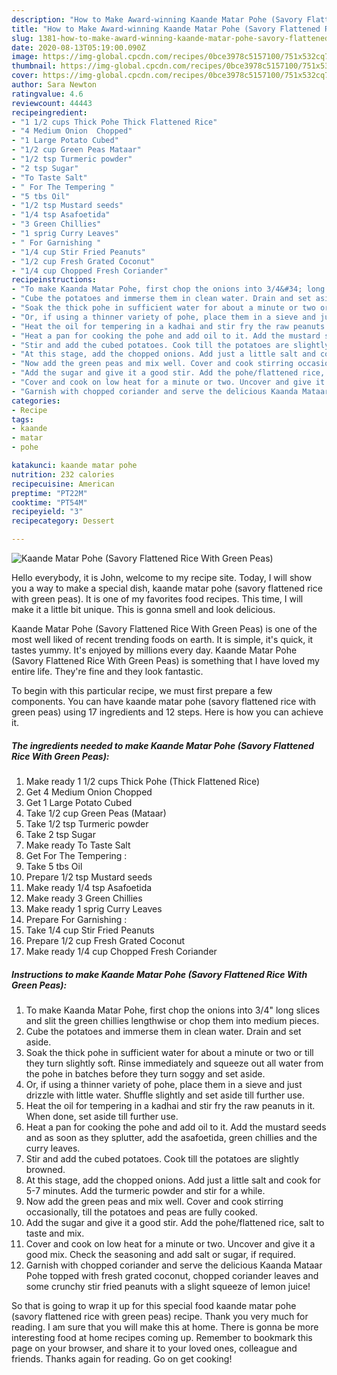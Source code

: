 ```yaml
---
description: "How to Make Award-winning Kaande Matar Pohe (Savory Flattened Rice With Green Peas)"
title: "How to Make Award-winning Kaande Matar Pohe (Savory Flattened Rice With Green Peas)"
slug: 1381-how-to-make-award-winning-kaande-matar-pohe-savory-flattened-rice-with-green-peas
date: 2020-08-13T05:19:00.090Z
image: https://img-global.cpcdn.com/recipes/0bce3978c5157100/751x532cq70/kaande-matar-pohe-savory-flattened-rice-with-green-peas-recipe-main-photo.jpg
thumbnail: https://img-global.cpcdn.com/recipes/0bce3978c5157100/751x532cq70/kaande-matar-pohe-savory-flattened-rice-with-green-peas-recipe-main-photo.jpg
cover: https://img-global.cpcdn.com/recipes/0bce3978c5157100/751x532cq70/kaande-matar-pohe-savory-flattened-rice-with-green-peas-recipe-main-photo.jpg
author: Sara Newton
ratingvalue: 4.6
reviewcount: 44443
recipeingredient:
- "1 1/2 cups Thick Pohe Thick Flattened Rice"
- "4 Medium Onion  Chopped"
- "1 Large Potato Cubed"
- "1/2 cup Green Peas Mataar"
- "1/2 tsp Turmeric powder"
- "2 tsp Sugar"
- "To Taste Salt"
- " For The Tempering "
- "5 tbs Oil"
- "1/2 tsp Mustard seeds"
- "1/4 tsp Asafoetida"
- "3 Green Chillies"
- "1 sprig Curry Leaves"
- " For Garnishing "
- "1/4 cup Stir Fried Peanuts"
- "1/2 cup Fresh Grated Coconut"
- "1/4 cup Chopped Fresh Coriander"
recipeinstructions:
- "To make Kaanda Matar Pohe, first chop the onions into 3/4&#34; long slices and slit the green chillies lengthwise or chop them into medium pieces."
- "Cube the potatoes and immerse them in clean water. Drain and set aside."
- "Soak the thick pohe in sufficient water for about a minute or two or till they turn slightly soft. Rinse immediately and squeeze out all water from the pohe in batches before they turn soggy and set aside."
- "Or, if using a thinner variety of pohe, place them in a sieve and just drizzle with little water. Shuffle slightly and set aside till further use."
- "Heat the oil for tempering in a kadhai and stir fry the raw peanuts in it. When done, set aside till further use."
- "Heat a pan for cooking the pohe and add oil to it. Add the mustard seeds and as soon as they splutter, add the asafoetida, green chillies and the curry leaves."
- "Stir and add the cubed potatoes. Cook till the potatoes are slightly browned."
- "At this stage, add the chopped onions. Add just a little salt and cook for 5-7 minutes. Add the turmeric powder and stir for a while."
- "Now add the green peas and mix well. Cover and cook stirring occasionally, till the potatoes and peas are fully cooked."
- "Add the sugar and give it a good stir. Add the pohe/flattened rice, salt to taste and mix."
- "Cover and cook on low heat for a minute or two. Uncover and give it a good mix. Check the seasoning and add salt or sugar, if required."
- "Garnish with chopped coriander and serve the delicious Kaanda Mataar Pohe topped with fresh grated coconut, chopped coriander leaves and some crunchy stir fried peanuts with a slight squeeze of lemon juice!"
categories:
- Recipe
tags:
- kaande
- matar
- pohe

katakunci: kaande matar pohe 
nutrition: 232 calories
recipecuisine: American
preptime: "PT22M"
cooktime: "PT54M"
recipeyield: "3"
recipecategory: Dessert

---
```



![Kaande Matar Pohe (Savory Flattened Rice With Green Peas)](https://img-global.cpcdn.com/recipes/0bce3978c5157100/751x532cq70/kaande-matar-pohe-savory-flattened-rice-with-green-peas-recipe-main-photo.jpg)

Hello everybody, it is John, welcome to my recipe site. Today, I will show you a way to make a special dish, kaande matar pohe (savory flattened rice with green peas). It is one of my favorites food recipes. This time, I will make it a little bit unique. This is gonna smell and look delicious.



Kaande Matar Pohe (Savory Flattened Rice With Green Peas) is one of the most well liked of recent trending foods on earth. It is simple, it's quick, it tastes yummy. It's enjoyed by millions every day. Kaande Matar Pohe (Savory Flattened Rice With Green Peas) is something that I have loved my entire life. They're fine and they look fantastic.


To begin with this particular recipe, we must first prepare a few components. You can have kaande matar pohe (savory flattened rice with green peas) using 17 ingredients and 12 steps. Here is how you can achieve it.

<!--inarticleads1-->

##### The ingredients needed to make Kaande Matar Pohe (Savory Flattened Rice With Green Peas):

1. Make ready 1 1/2 cups Thick Pohe (Thick Flattened Rice)
1. Get 4 Medium Onion  Chopped
1. Get 1 Large Potato Cubed
1. Take 1/2 cup Green Peas (Mataar)
1. Take 1/2 tsp Turmeric powder
1. Take 2 tsp Sugar
1. Make ready To Taste Salt
1. Get  For The Tempering :
1. Take 5 tbs Oil
1. Prepare 1/2 tsp Mustard seeds
1. Make ready 1/4 tsp Asafoetida
1. Make ready 3 Green Chillies
1. Make ready 1 sprig Curry Leaves
1. Prepare  For Garnishing :
1. Take 1/4 cup Stir Fried Peanuts
1. Prepare 1/2 cup Fresh Grated Coconut
1. Make ready 1/4 cup Chopped Fresh Coriander




<!--inarticleads2-->

##### Instructions to make Kaande Matar Pohe (Savory Flattened Rice With Green Peas):

1. To make Kaanda Matar Pohe, first chop the onions into 3/4&#34; long slices and slit the green chillies lengthwise or chop them into medium pieces.
1. Cube the potatoes and immerse them in clean water. Drain and set aside.
1. Soak the thick pohe in sufficient water for about a minute or two or till they turn slightly soft. Rinse immediately and squeeze out all water from the pohe in batches before they turn soggy and set aside.
1. Or, if using a thinner variety of pohe, place them in a sieve and just drizzle with little water. Shuffle slightly and set aside till further use.
1. Heat the oil for tempering in a kadhai and stir fry the raw peanuts in it. When done, set aside till further use.
1. Heat a pan for cooking the pohe and add oil to it. Add the mustard seeds and as soon as they splutter, add the asafoetida, green chillies and the curry leaves.
1. Stir and add the cubed potatoes. Cook till the potatoes are slightly browned.
1. At this stage, add the chopped onions. Add just a little salt and cook for 5-7 minutes. Add the turmeric powder and stir for a while.
1. Now add the green peas and mix well. Cover and cook stirring occasionally, till the potatoes and peas are fully cooked.
1. Add the sugar and give it a good stir. Add the pohe/flattened rice, salt to taste and mix.
1. Cover and cook on low heat for a minute or two. Uncover and give it a good mix. Check the seasoning and add salt or sugar, if required.
1. Garnish with chopped coriander and serve the delicious Kaanda Mataar Pohe topped with fresh grated coconut, chopped coriander leaves and some crunchy stir fried peanuts with a slight squeeze of lemon juice!




So that is going to wrap it up for this special food kaande matar pohe (savory flattened rice with green peas) recipe. Thank you very much for reading. I am sure that you will make this at home. There is gonna be more interesting food at home recipes coming up. Remember to bookmark this page on your browser, and share it to your loved ones, colleague and friends. Thanks again for reading. Go on get cooking!
